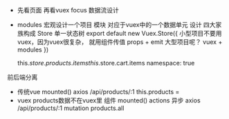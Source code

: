 - 先看页面 再看vuex
  focus 数据流设计
- modules
  宏观设计一个项目
  模块 对应于vuex中的一个数据单元
  设计 四大家族构成
  Store 单一状态树
  export default new Vuex.Store({
    小型项目不要用vuex，因为vuex很复杂，
    就用组件传值 props + emit
    大型项目呢？ vuex + modules
  })

  this.$store.products.items
  this.$store.cart.items
  namespace: true

前后端分离
- 传统vue
mounted()
  axios /api/products/:1
  this.products = 
- vuex
  products数据不在vuex里
  组件 mounted()
      actions 异步
      axios /api/products/:1
      mutation
      products.all
